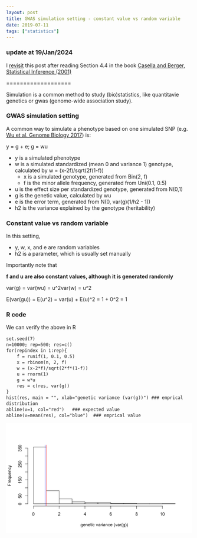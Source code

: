 ```yaml
---
layout: post
title: GWAS simulation setting - constant value vs random variable
date: 2019-07-11
tags: ["statistics"]
---
```


### update at 19/Jan/2024

I [revisit](/rmd/2019-07-11-gwas_simu.pdf) this post after reading Section 4.4 in the book [Casella and Berger, Statistical
Inference (2001)](https://zjuwhw.github.io/notebook-si/multiple-random-variables.html#hierarchical-models-and-mixtrue-distributions)

===================

Simulation is a common method to study (bio)statistics, like quantitavie genetics or gwas (genome-wide association study).


### GWAS simulation setting

A common way to simulate a phenotype based on one simulated SNP (e.g. [Wu et al. Genome Biology 2017](https://genomebiology.biomedcentral.com/articles/10.1186/s13059-017-1216-0)) is:

y = g + e; g = wu

- y is a simulated phenotype
- w is a simulated standardized (mean 0 and variance 1) genotype, calculated by w = (x-2f)/sqrt(2f(1-f))
	- x is a simulated genotype, generated from Bin(2, f)
	- f is the minor allele frequency, generated from Uni(0.1, 0.5)
- u is the effect size per standardized genotype, generated from N(0,1)
- g is the genetic value, calculated by wu
- e is the error term, generated from N(0, var(g)(1/h2 - 1))
- h2 is the variance explained by the genotype (heritability)


### Constant value vs random variable

In this setting,

- y, w, x, and e are random variables
- h2 is a parameter, which is usually set manually

Importantly note that 

**f and u are also constant values, although it is generated randomly**

var(g) = var(wu) = u^2var(w) = u^2

E(var(gu)) = E(u^2) = var(u) + E(u)^2 = 1 + 0^2 = 1


### R code

We can verify the above in R

```
set.seed(7)
n=10000; rep=500; res=c()
for(repindex in 1:rep){
    f = runif(1, 0.1, 0.5)
    x = rbinom(n, 2, f)
    w = (x-2*f)/sqrt(2*f*(1-f))
    u = rnorm(1)
    g = w*u
    res = c(res, var(g))
}
hist(res, main = "", xlab="genetic variance (var(g))") ### emprical distribution
abline(v=1, col="red")   ### expected value
abline(v=mean(res), col="blue")  ### emprical value
```

![](/images/gwas_simu.png)